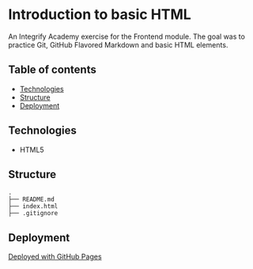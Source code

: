 

# Introduction to basic HTML

An Integrify Academy exercise for the Frontend module. The goal was to practice Git, GitHub Flavored Markdown and basic HTML elements.

## Table of contents
- [Technologies](#technologies)
- [Structure](#structure)
- [Deployment](#deployment)

## Technologies

- HTML5

## Structure
````
.
├── README.md
├── index.html
├── .gitignore
````

## Deployment

[Deployed with GitHub Pages](https://miraemilia.github.io/basic-html/)

